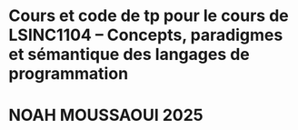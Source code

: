 # Cours et code de tp pour le cours de LSINC1104 – Concepts, paradigmes et sémantique des langages de programmation
# NOAH MOUSSAOUI 2025